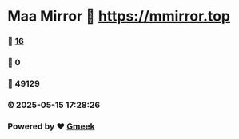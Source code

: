 # Maa Mirror :link: https://mmirror.top 
### :page_facing_up: [16](https://mmirror.top/tag.html) 
### :speech_balloon: 0 
### :hibiscus: 49129 
### :alarm_clock: 2025-05-15 17:28:26 
### Powered by :heart: [Gmeek](https://github.com/Meekdai/Gmeek)
